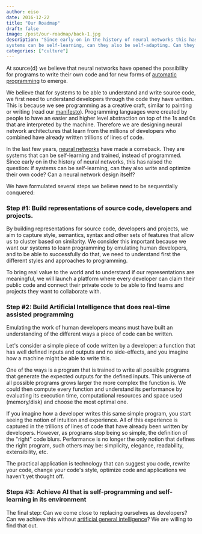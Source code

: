 ```yaml
---
author: eiso
date: 2016-12-22
title: "Our Roadmap"
draft: false
image: /post/our-roadmap/back-1.jpg
description: "Since early on in the history of neural networks this has raised the question, if 
systems can be self-learning, can they also be self-adapting. Can they program themselves?"
categories: ["culture"] 
--- 
```


At source{d} we believe that neural networks have opened the possibility for programs 
to write their own code and for new forms of [automatic programming](https://en.wikipedia.org/wiki/Automatic_programming)
to emerge.

We believe that for systems to be able to understand and write source code, we first need to
understand developers through the code they have written. This is because we see 
programming as a creative craft, similar to painting or writing (read our [manifesto](//sourced.tech/manifesto/)).
Programming languages were created by people to have an easier and higher level abstraction
on top of the 1s and 0s that are interpreted by the machine. Therefore we are designing 
neural network architectures that learn from the millions of developers who combined have 
already written trillions of lines of code. 

In the last few years, [neural networks](https://en.wikipedia.org/wiki/Artificial_neural_network) 
have made a comeback. They are systems that can be self-learning and trained, instead of 
programmed. Since early on in the history of neural networks, this has raised the question: 
if systems can be self-learning, can they also write and optimize their own code? Can a 
neural network design itself?

We have formulated several steps we believe need to be sequentially conquered:

### Step #1: Build representations of source code, developers and projects.
By building representations for source code, developers and projects, we aim to capture style, semantics, 
syntax and other sets of features that allow us to cluster based on similarity. We consider 
this important because we want our systems to learn programming by emulating human 
developers, and to be able to successfully do that, we need to understand first the different
styles and approaches to programming.

To bring real value to the world and to understand if our representations 
are meaningful, we will launch a platform where every developer can claim their public code
and connect their private code to be able to find teams and projects they want to collaborate
with. 

### Step #2: Build Artificial Intelligence that does real-time assisted programming
Emulating the work of human developers means must have built an 
understanding of the different ways a piece of code can be written. 

Let's consider a simple piece of code written by a developer: a function that has 
well defined  inputs and outputs and no side-effects, and you imagine how a machine 
might be able to write this. 

One of the ways is a program that is trained to write all possible programs that 
generate the expected outputs for the defined inputs. This universe of all possible 
programs grows larger the more complex the function is. We could then compute every 
function and understand its performance by evaluating its execution time, computational 
resources and space used (memory/disk) and choose the most optimal one. 

If you imagine how a developer writes this same simple program, you start seeing 
the notion of intuition and experience. All of this experience is captured in the 
trillions of lines of code that have already been written by developers. However, as 
programs stop being so simple, the definition of the "right" code blurs. Performance 
is no longer the only notion that defines the right program, such others may be: 
simplicity, elegance, readability, extensibility, etc. 

The practical application is technology that can suggest you code, rewrite your code, 
change your code's style, optimize code and applications we haven't yet thought off. 

### Steps #3: Achieve AI that is self-programming and self-learning in its environment
The final step: Can we come close to replacing ourselves as developers? 
Can we achieve this without [artificial general intelligence](https://en.wikipedia.org/wiki/Artificial_general_intelligence)? 
We are willing to find that out.
